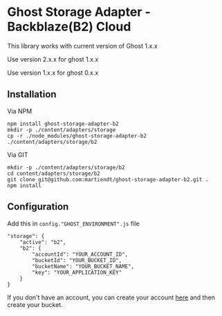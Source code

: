 # Ghost Storage Adapter - Backblaze(B2) Cloud
This library works with current version of Ghost 1.x.x

Use version 2.x.x for ghost 1.x.x

Use version 1.x.x for ghost 0.x.x

## Installation

Via NPM
```
npm install ghost-storage-adapter-b2
mkdir -p ./content/adapters/storage
cp -r ./node_modules/ghost-storage-adapter-b2 ./content/adapters/storage/b2
```

Via GIT
```
mkdir -p ./content/adapters/storage/b2
cd content/adapters/storage/b2
git clone git@github.com:martiendt/ghost-storage-adapter-b2.git .
npm install
```

## Configuration
Add this in `config."GHOST_ENVIRONMENT".js` file
```
"storage": {
    "active": "b2",
    "b2": {
        "accountId": "YOUR_ACCOUNT_ID",
        "bucketId": "YOUR_BUCKET_ID",
        "bucketName": "YOUR_BUCKET_NAME",
        "key": "YOUR_APPLICATION_KEY"
    }
}   
```

If you don't have an account, you can create your account [here](https://www.backblaze.com) and then create your bucket.


